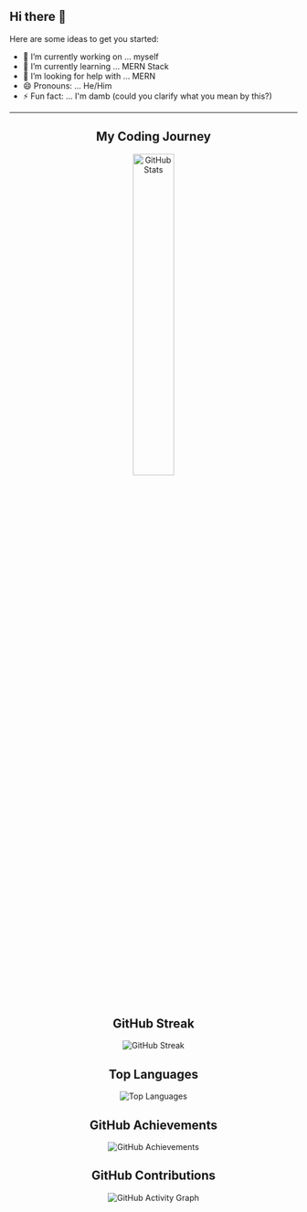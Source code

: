 ## Hi there 👋

Here are some ideas to get you started:

- 🔭 I’m currently working on ... myself
- 🌱 I’m currently learning ... MERN Stack
- 🤔 I’m looking for help with ... MERN
- 😄 Pronouns: ... He/Him
- ⚡ Fun fact: ... I'm damb (could you clarify what you mean by this?)


---

<h2 align="center">My Coding Journey</h2>

<p align="center">
  <a href="https://github.com/anuraghazra/github-readme-stats">
    <img width="38%" src="https://github-readme-stats.vercel.app/api?username=princeren-36&show_icons=true&theme=radical&rank_icon=github" alt="GitHub Stats"/>
  </a>
</p>

<h2 align="center">GitHub Streak</h2>
<p align="center">
  <img src="https://github-readme-streak-stats.herokuapp.com/?user=princeren-36&theme=radical" alt="GitHub Streak"/>
</p>

<h2 align="center">Top Languages</h2>
<p align="center">
  <img src="https://github-readme-stats.vercel.app/api/top-langs/?username=princeren-36&layout=compact&theme=radical" alt="Top Languages"/>
</p>

<h2 align="center">GitHub Achievements</h2>
<p align="center">
  <img src="https://github-profile-trophy.vercel.app/?username=princeren-36&theme=radical" alt="GitHub Achievements"/>
</p>

<h2 align="center">GitHub Contributions</h2>
<p align="center">
  <img src="https://github-readme-activity-graph.cyclic.app/graph?username=princeren-36&theme=radical" alt="GitHub Activity Graph"/>
</p>
